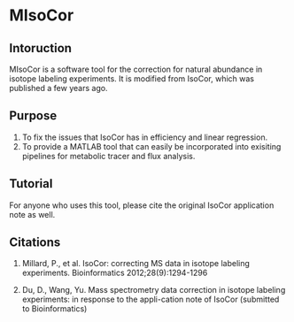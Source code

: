 MIsoCor
==============

Intoruction
-------
MIsoCor is a software tool for the correction for natural abundance in isotope labeling experiments. It is modified from IsoCor, which was published a few years ago. 



Purpose
-------
1. To fix the issues that IsoCor has in efficiency and linear regression. 
2. To provide a MATLAB tool that can easily be incorporated into exisiting pipelines for metabolic tracer and flux analysis. 



Tutorial
-------
For anyone who uses this tool, please cite the original IsoCor application note as well. 



Citations
--------
1. Millard, P., et al. IsoCor: correcting MS data in isotope labeling experiments. Bioinformatics 2012;28(9):1294-1296

2. Du, D., Wang, Yu. Mass spectrometry data correction in isotope labeling experiments: in response to the appli-cation note of IsoCor (submitted to Bioinformatics)
